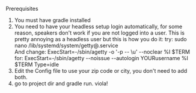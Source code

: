 Prerequisites

1. You must have gradle installed
2. You need to have your headless setup login automatically, for some reason, speakers don't work if you are not logged
   into a user. This is pretty annoying as a headless user but this is how you do it:
   try:
   sudo nano /lib/systemd/system/getty@.service  
   And change:
   ExecStart=-/sbin/agetty -o '-p -- \u' --noclear %I $TERM
   for:
   ExecStart=-/sbin/agetty --noissue --autologin YOURusername %I $TERM Type=idle
3. Edit the Config file to use your zip code or city, you don't need to add both.
4. go to project dir and gradle run. viola!
